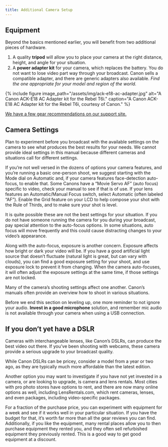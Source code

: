 ```yaml
---
title: Additional Camera Setup
---
```


## Equipment

Beyond the basics mentioned earlier, you will benefit from two additional pieces of hardware. 

1. A quality **tripod** will allow you to place your camera at the right distance, height, and angle for your situation.
2. A **power adapter kit** for your camera, which replaces the battery. You do not want to 
lose video part way through your broadcast. Canon sells a compatible adapter, and there are generic adapters also available. _Find the one appropriate for your model and region of the world._

{% include figure image_path="/assets/img/ack-e18-ac-adapter.jpg" alt="A Canon ACK-E18 AC Adapter kit for the Rebel T6i." caption="A Canon ACK-E18 AC Adapter kit for the Rebel T6i, courtesy of Canon." %}

[We have a few gear recommendations on our support site.](http://ecamm.com/support/article/2210/ecamm-live-gear-guide/)

## Camera Settings

Plan to experiment before you broadcast with the available settings on the camera to see what produces the best results for your needs. We cannot provide ideal settings in this manual because different cameras and situations call for different settings.

If you’re not well versed in the dozens of options your camera features, and you’re running a basic one-person shoot, we suggest starting with the Mode dial on Automatic and, if your camera features face-detection auto-focus, to enable that. Some Canons have a “Movie Servo AF” (auto focus) specific to video, check your manual to see if that is of use. If your lens features an Automatic/Manual Focus switch, select Automatic (often labeled “AF”). Enable the Grid feature on your LCD to help compose your shot with the Rule of Thirds, and to make sure your shot is level.

It is quite possible these are not the best settings for your situation. If you do not have someone running the camera for you during your broadcast, pay special attention to the auto-focus options. In some situations, auto focus will move frequently and this could cause distracting changes to your video’s appearance.

Along with the auto-focus, exposure is another concern. Exposure affects how bright or dark your video will be. If you have a good artificial light source that doesn’t fluctuate (natural light is great, but can vary with clouds), you can find a good exposure setting for your shoot, and use exposure lock to prevent it from changing. When the camera auto-focuses, it will often adjust the exposure settings at the same time, if those settings are not locked.

Many of the camera’s shooting settings affect one another. Canon’s manuals often provide an overview how to shoot in various situations.

Before we end this section on leveling up, one more reminder to not ignore your audio. **Invest in a good microphone** solution, and remember mic audio is not available through your camera when using a USB connection.

## If you don’t yet have a DSLR

Cameras with interchangeable lenses, like Canon’s DSLRs, can produce the best video out there. If you’ve been shooting with webcams, these camera provide a serious upgrade to your broadcast quality.

While Canon DSLRs can be pricey, consider a model from a year or two ago, as they are typically  much more affordable than the latest edition.

Another option you may want to investigate if you have not yet invested in a camera, or are looking to upgrade, is camera and lens rentals. Most cities with pro photo stores have options to rent, and there are now many online options as well, including LensRentals.com, which rent cameras, lenses, and even packages, including video-specific packages.

For a fraction of the purchase price, you can experiment with equipment for a week and see if it works well in your particular situation. If you have the budget for that, it’s worth far more than all the gear reviews you can find. Additionally, if you like the equipment, many rental places allow you to then purchase equipment they rented you, and they often sell refurbished equipment they previously rented. This is a good way to get good equipment at a discount.